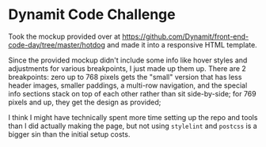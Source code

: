 # Dynamit Code Challenge

Took the mockup provided over at
https://github.com/Dynamit/front-end-code-day/tree/master/hotdog and made it into a
responsive HTML template.

Since the provided mockup didn't include some info like hover styles and adjustments for
various breakpoints, I just made up them up. There are 2 breakpoints: zero up to 768
pixels gets the "small" version that has less header images, smaller paddings, a multi-row
navigation, and the special info sections stack on top of each other rather than sit
side-by-side; for 769 pixels and up, they get the design as provided;

I think I might have technically spent more time setting up the repo and tools than I did
actually making the page, but not using `stylelint` and `postcss` is a bigger sin than the
initial setup costs.
